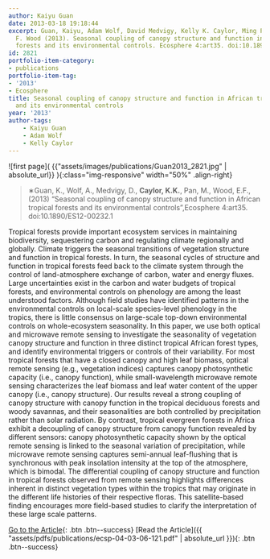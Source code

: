 ```yaml
---
author: Kaiyu Guan
date: 2013-03-18 19:18:44
excerpt: Guan, Kaiyu, Adam Wolf, David Medvigy, Kelly K. Caylor, Ming Pan, and Eric
  F. Wood (2013). Seasonal coupling of canopy structure and function in African tropical
  forests and its environmental controls. Ecosphere 4:art35. doi:10.1890/ES12-00232.1
id: 2821
portfolio-item-category:
- publications
portfolio-item-tag:
- '2013'
- Ecosphere
title: Seasonal coupling of canopy structure and function in African tropical forests
  and its environmental controls
year: '2013'
author-tags:
    - Kaiyu Guan
    - Adam Wolf
    - Kelly Caylor
---
```


![first page]( {{"assets/images/publications/Guan2013_2821.jpg" | absolute_url}} ){:class="img-responsive" width="50%" .align-right}

> ∗Guan, K., Wolf, A., Medvigy, D., **Caylor, K.K.**, Pan, M., Wood, E.F., (2013) “Seasonal coupling of canopy structure and function in African tropical forests and its environmental controls”,Ecosphere 4:art35. doi:10.1890/ES12-00232.1


Tropical forests provide important ecosystem services in maintaining biodiversity, sequestering carbon and regulating climate regionally and globally. Climate triggers the seasonal transitions of vegetation structure and function in tropical forests. In turn, the seasonal cycles of structure and function in tropical forests feed back to the climate system through the control of land-atmosphere exchange of carbon, water and energy fluxes. Large uncertainties exist in the carbon and water budgets of tropical forests, and environmental controls on phenology are among the least understood factors. Although field studies have identified patterns in the environmental controls on local-scale species-level phenology in the tropics, there is little consensus on large-scale top-down environmental controls on whole-ecosystem seasonality. In this paper, we use both optical and microwave remote sensing to investigate the seasonality of vegetation canopy structure and function in three distinct tropical African forest types, and identify environmental triggers or controls of their variability. For most tropical forests that have a closed canopy and high leaf biomass, optical remote sensing (e.g., vegetation indices) captures canopy photosynthetic capacity (i.e., canopy function), while small-wavelength microwave remote sensing characterizes the leaf biomass and leaf water content of the upper canopy (i.e., canopy structure). Our results reveal a strong coupling of canopy structure with canopy function in the tropical deciduous forests and woody savannas, and their seasonalities are both controlled by precipitation rather than solar radiation. By contrast, tropical evergreen forests in Africa exhibit a decoupling of canopy structure from canopy function revealed by different sensors: canopy photosynthetic capacity shown by the optical remote sensing is linked to the seasonal variation of precipitation, while microwave remote sensing captures semi-annual leaf-flushing that is synchronous with peak insolation intensity at the top of the atmosphere, which is bimodal. The differential coupling of canopy structure and function in tropical forests observed from remote sensing highlights differences inherent in distinct vegetation types within the tropics that may originate in the different life histories of their respective floras. This satellite-based finding encourages more field-based studies to clarify the interpretation of these large scale patterns.


[Go to the Article](http://dx.doi.org/10.1890/ES12-00232.1){: .btn .btn--success} [Read the Article]({{ "assets/pdfs/publications/ecsp-04-03-06-121.pdf" | absolute_url }}){: .btn .btn--success}